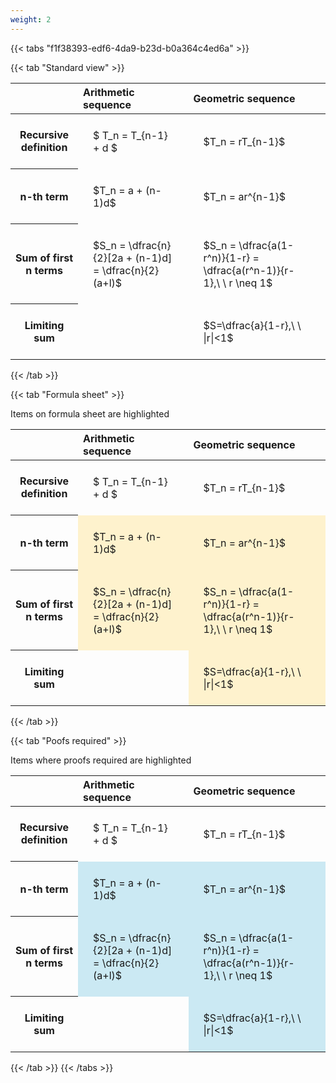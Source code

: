 ```yaml
---
weight: 2
---
```


{{< tabs "f1f38393-edf6-4da9-b23d-b0a364c4ed6a" >}}

{{< tab "Standard view" >}}

<style type="text/css">
#T_4e085 th.col_heading {
  text-align: left;
  font-size: 1em;
}
#T_4e085 td {
  text-align: left;
  font-size: 1em;
  padding: 1.5em;
}
</style>
<table id="T_4e085">
  <thead>
    <tr>
      <th class="blank level0" >&nbsp;</th>
      <th id="T_4e085_level0_col0" class="col_heading level0 col0" >Arithmetic sequence</th>
      <th id="T_4e085_level0_col1" class="col_heading level0 col1" >Geometric sequence</th>
    </tr>
  </thead>
  <tbody>
    <tr>
      <th id="T_4e085_level0_row0" class="row_heading level0 row0" >Recursive definition</th>
      <td id="T_4e085_row0_col0" class="data row0 col0" >$ T_n = T_{n-1} + d $</td>
      <td id="T_4e085_row0_col1" class="data row0 col1" >$T_n = rT_{n-1}$</td>
    </tr>
    <tr>
      <th id="T_4e085_level0_row1" class="row_heading level0 row1" >n-th term</th>
      <td id="T_4e085_row1_col0" class="data row1 col0" >$T_n = a + (n-1)d$</td>
      <td id="T_4e085_row1_col1" class="data row1 col1" >$T_n = ar^{n-1}$</td>
    </tr>
    <tr>
      <th id="T_4e085_level0_row2" class="row_heading level0 row2" >Sum of first n terms</th>
      <td id="T_4e085_row2_col0" class="data row2 col0" >$S_n = \dfrac{n}{2}[2a + (n-1)d] = \dfrac{n}{2}(a+l)$</td>
      <td id="T_4e085_row2_col1" class="data row2 col1" >$S_n = \dfrac{a(1-r^n)}{1-r} = \dfrac{a(r^n-1)}{r-1},\ \  r \neq 1$</td>
    </tr>
    <tr>
      <th id="T_4e085_level0_row3" class="row_heading level0 row3" >Limiting sum</th>
      <td id="T_4e085_row3_col0" class="data row3 col0" ></td>
      <td id="T_4e085_row3_col1" class="data row3 col1" >$S=\dfrac{a}{1-r},\ \ |r|<1$</td>
    </tr>
  </tbody>
</table>
{{< /tab >}}

{{< tab "Formula sheet" >}}

Items on formula sheet are highlighted 
<br>
<style type="text/css">
#T_25ff9 th.col_heading {
  text-align: left;
  font-size: 1em;
}
#T_25ff9 td {
  text-align: left;
  font-size: 1em;
  padding: 1.5em;
}
#T_25ff9_row0_col0, #T_25ff9_row0_col1, #T_25ff9_row3_col0 {
  background-color: rgba(0,0,0,0);
}
#T_25ff9_row1_col0, #T_25ff9_row1_col1, #T_25ff9_row2_col0, #T_25ff9_row2_col1, #T_25ff9_row3_col1 {
  background-color: rgba(255,194,10, 0.2);
}
</style>
<table id="T_25ff9">
  <thead>
    <tr>
      <th class="blank level0" >&nbsp;</th>
      <th id="T_25ff9_level0_col0" class="col_heading level0 col0" >Arithmetic sequence</th>
      <th id="T_25ff9_level0_col1" class="col_heading level0 col1" >Geometric sequence</th>
    </tr>
  </thead>
  <tbody>
    <tr>
      <th id="T_25ff9_level0_row0" class="row_heading level0 row0" >Recursive definition</th>
      <td id="T_25ff9_row0_col0" class="data row0 col0" >$ T_n = T_{n-1} + d $</td>
      <td id="T_25ff9_row0_col1" class="data row0 col1" >$T_n = rT_{n-1}$</td>
    </tr>
    <tr>
      <th id="T_25ff9_level0_row1" class="row_heading level0 row1" >n-th term</th>
      <td id="T_25ff9_row1_col0" class="data row1 col0" >$T_n = a + (n-1)d$</td>
      <td id="T_25ff9_row1_col1" class="data row1 col1" >$T_n = ar^{n-1}$</td>
    </tr>
    <tr>
      <th id="T_25ff9_level0_row2" class="row_heading level0 row2" >Sum of first n terms</th>
      <td id="T_25ff9_row2_col0" class="data row2 col0" >$S_n = \dfrac{n}{2}[2a + (n-1)d] = \dfrac{n}{2}(a+l)$</td>
      <td id="T_25ff9_row2_col1" class="data row2 col1" >$S_n = \dfrac{a(1-r^n)}{1-r} = \dfrac{a(r^n-1)}{r-1},\ \  r \neq 1$</td>
    </tr>
    <tr>
      <th id="T_25ff9_level0_row3" class="row_heading level0 row3" >Limiting sum</th>
      <td id="T_25ff9_row3_col0" class="data row3 col0" ></td>
      <td id="T_25ff9_row3_col1" class="data row3 col1" >$S=\dfrac{a}{1-r},\ \ |r|<1$</td>
    </tr>
  </tbody>
</table>
{{< /tab >}}

{{< tab "Poofs required" >}}

Items where proofs required are highlighted 
<br>
<style type="text/css">
#T_27f70 th.col_heading {
  text-align: left;
  font-size: 1em;
}
#T_27f70 td {
  text-align: left;
  font-size: 1em;
  padding: 1.5em;
}
#T_27f70_row0_col0, #T_27f70_row0_col1, #T_27f70_row3_col0 {
  background-color: rgba(0,0,0,0);
}
#T_27f70_row1_col0, #T_27f70_row1_col1, #T_27f70_row2_col0, #T_27f70_row2_col1, #T_27f70_row3_col1 {
  background-color: rgba(0,150,200, 0.2);
}
</style>
<table id="T_27f70">
  <thead>
    <tr>
      <th class="blank level0" >&nbsp;</th>
      <th id="T_27f70_level0_col0" class="col_heading level0 col0" >Arithmetic sequence</th>
      <th id="T_27f70_level0_col1" class="col_heading level0 col1" >Geometric sequence</th>
    </tr>
  </thead>
  <tbody>
    <tr>
      <th id="T_27f70_level0_row0" class="row_heading level0 row0" >Recursive definition</th>
      <td id="T_27f70_row0_col0" class="data row0 col0" >$ T_n = T_{n-1} + d $</td>
      <td id="T_27f70_row0_col1" class="data row0 col1" >$T_n = rT_{n-1}$</td>
    </tr>
    <tr>
      <th id="T_27f70_level0_row1" class="row_heading level0 row1" >n-th term</th>
      <td id="T_27f70_row1_col0" class="data row1 col0" >$T_n = a + (n-1)d$</td>
      <td id="T_27f70_row1_col1" class="data row1 col1" >$T_n = ar^{n-1}$</td>
    </tr>
    <tr>
      <th id="T_27f70_level0_row2" class="row_heading level0 row2" >Sum of first n terms</th>
      <td id="T_27f70_row2_col0" class="data row2 col0" >$S_n = \dfrac{n}{2}[2a + (n-1)d] = \dfrac{n}{2}(a+l)$</td>
      <td id="T_27f70_row2_col1" class="data row2 col1" >$S_n = \dfrac{a(1-r^n)}{1-r} = \dfrac{a(r^n-1)}{r-1},\ \  r \neq 1$</td>
    </tr>
    <tr>
      <th id="T_27f70_level0_row3" class="row_heading level0 row3" >Limiting sum</th>
      <td id="T_27f70_row3_col0" class="data row3 col0" ></td>
      <td id="T_27f70_row3_col1" class="data row3 col1" >$S=\dfrac{a}{1-r},\ \ |r|<1$</td>
    </tr>
  </tbody>
</table>
{{< /tab >}}
{{< /tabs >}}